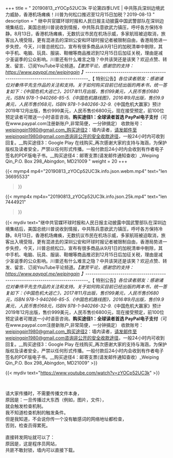 +++
title = " 20190813_zYOCp52UC3k 平论第四季LIVE | 中共陈兵深圳边境武力威胁，香港机场瘫痪！川普为何松口推迟至12月15日加税？2019-08-13 "
description = " 继中共官媒环球时报和人民日报主动披露中国武警部队在深圳边境集结后，美国总统川普说收到情报，中共陈兵意欲武力镇压，呼吁各方保持冷静。8月13日，香港机场瘫痪，无数抗议市民在机场示威，多家航班被迫取消，旅客出入境受阻，更有混进去的深圳公安和环球时报记者被限制自由，香港局势进一步失控，今天，川普总统松口，宣布有很多商品从9月1日的加税清单中剔除，其中手机、电脑、玩具、服装、鞋帽等商品推迟到12月15日后加征关税，理由是减少圣诞季的公众影响。川普还有什么难言之隐？中共该哭还是该笑？欢迎点赞、转发、留言、订阅YouTube平论频道。_【激赏平论，感谢您的支持：https://www.paypal.me/weipingqin 】_-------------------------------------------------------------------------------_【 特别公告】_各位读者朋友：_感谢诸位对秦伟平先生作品的关注和支持。_关于如何购买目前已经出版的两本书，统一答复如下：_《中国危机大逃亡》，2017年11月出版，售价99美元，人民币售价680元，ISBN 978-1-940266-85-5._《中国危机路线图》，2016年9月出版，售价9.9美元，人民币售价68元，ISBN 978-1-940266-32-9._《中国危机大赢家》预计2019年12月出版，售价999美元，人民币售价6800元，现在接受预定，前100位预定读者可赠送一小时语音咨询。__购买途径1：全球读者首选 PayPal电子支付__（可在www.paypal.com注册新账户,非常简便，一分钟搞定）     收款账号：weipingqin1980@gmail.com_购买途径2：墙内读者，请发邮件至weipingqin1980@gmail.com咨询非公开的安全收款途径，一般24小时内可收到回复。__购买途径3：Google Play 在线购买_再次感谢大家的支持与海涵，为保护版权及读者安全，严禁以任何形式传播。一般付款后24小时内会收到有作者电子签名的PDF版电子书。__购买途径4：邮寄支票(请发邮件通知查收）_Weiping Qin_P.O. Box 298_Abingdon, MD21009 "
weight = 20
+++

{{< mymp4 mp4="20190813_zYOCp52UC3k.info.json.webm.mp4" 
text="len 36695533"
>}}

{{< mymp4x  mp4x="20190813_zYOCp52UC3k.info.json.25k.mp4"
text="len 7444921"
>}}


{{< mydiv text="继中共官媒环球时报和人民日报主动披露中国武警部队在深圳边境集结后，美国总统川普说收到情报，中共陈兵意欲武力镇压，呼吁各方保持冷静。8月13日，香港机场瘫痪，无数抗议市民在机场示威，多家航班被迫取消，旅客出入境受阻，更有混进去的深圳公安和环球时报记者被限制自由，香港局势进一步失控，今天，川普总统松口，宣布有很多商品从9月1日的加税清单中剔除，其中手机、电脑、玩具、服装、鞋帽等商品推迟到12月15日后加征关税，理由是减少圣诞季的公众影响。川普还有什么难言之隐？中共该哭还是该笑？欢迎点赞、转发、留言、订阅YouTube平论频道。_【激赏平论，感谢您的支持：https://www.paypal.me/weipingqin 】_-------------------------------------------------------------------------------_【 特别公告】_各位读者朋友：_感谢诸位对秦伟平先生作品的关注和支持。_关于如何购买目前已经出版的两本书，统一答复如下：_《中国危机大逃亡》，2017年11月出版，售价99美元，人民币售价680元，ISBN 978-1-940266-85-5._《中国危机路线图》，2016年9月出版，售价9.9美元，人民币售价68元，ISBN 978-1-940266-32-9._《中国危机大赢家》预计2019年12月出版，售价999美元，人民币售价6800元，现在接受预定，前100位预定读者可赠送一小时语音咨询。__购买途径1：全球读者首选 PayPal电子支付__（可在www.paypal.com注册新账户,非常简便，一分钟搞定）     收款账号：weipingqin1980@gmail.com_购买途径2：墙内读者，请发邮件至weipingqin1980@gmail.com咨询非公开的安全收款途径，一般24小时内可收到回复。__购买途径3：Google Play 在线购买_再次感谢大家的支持与海涵，为保护版权及读者安全，严禁以任何形式传播。一般付款后24小时内会收到有作者电子签名的PDF版电子书。__购买途径4：邮寄支票(请发邮件通知查收）_Weiping Qin_P.O. Box 298_Abingdon, MD21009" >}}
<br>

{{< mydiv text="https://www.youtube.com/watch?v=zYOCp52UC3k" >}}


<br>

请大家传播时，不需要传播文件本身，<br>
原因是：一旦传播过大东西（例如，图片，文件），<br>
就会触发检查机制。<br>
我不知道检查机制的触发条件。<br>
但是我知道，不会说你传一个没有敏感词的网络地址都检查，<br>
否则，检查员得累死。<br><br>
直接转发网址就可以了：<br>
原因是，这是程序员网站，<br>
共匪不敢封锁，墙内可以直接下载。


